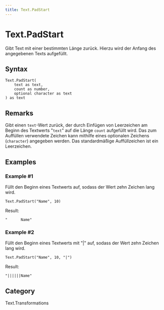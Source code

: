 ```yaml
---
title: Text.PadStart
---
```


# Text.PadStart


Gibt Text mit einer bestimmten Länge zurück. Hierzu wird der Anfang des angegebenen Texts aufgefüllt.


## Syntax

```powerquery
Text.PadStart(
    text as text,
    count as number,
    optional character as text
) as text
```


## Remarks

Gibt einen <code>text</code>-Wert zurück, der durch Einfügen von Leerzeichen am Beginn des Textwerts "<code>text</code>" auf die Länge <code>count</code> aufgefüllt wird.    Das zum Auffüllen verwendete Zeichen kann mithilfe eines optionalen Zeichens (<code>character</code>) angegeben werden. Das standardmäßige Auffüllzeichen ist ein Leerzeichen.


## Examples

### Example #1 
Füllt den Beginn eines Textwerts auf, sodass der Wert zehn Zeichen lang wird.
```powerquery
Text.PadStart("Name", 10)
```

Result: 
```powerquery
"      Name"
```


### Example #2 
Füllt den Beginn eines Textwerts mit &#34;|&#34; auf, sodass der Wert zehn Zeichen lang wird.
```powerquery
Text.PadStart("Name", 10, "|")
```

Result: 
```powerquery
"||||||Name"
```




## Category
Text.Transformations
